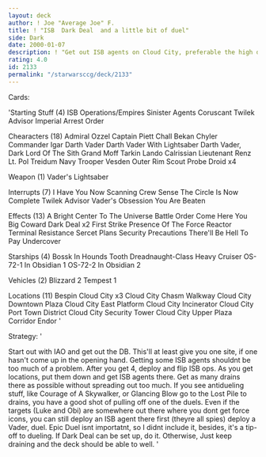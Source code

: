 ```yaml
---
layout: deck
author: ! Joe "Average Joe" F.
title: ! "ISB  Dark Deal  and a little bit of duel"
side: Dark
date: 2000-01-07
description: ! "Get out ISB agents on Cloud City, preferable the high drain sites, flip, drain some more.  Dark Deal will make the drains more hard hitting.  If you manage to get out the basic dueling tools, and Obi-Wan or Luke is just sitting there, use those to help yo"
rating: 4.0
id: 2133
permalink: "/starwarsccg/deck/2133"
---
```

Cards: 

'Starting Stuff (4)
ISB Operations/Empires Sinister Agents
Coruscant
Twilek Advisor
Imperial Arrest Order

Chearacters (18)
Admiral Ozzel
Captain Piett
Chall Bekan
Chyler
Commander Igar
Darth Vader
Darth Vader With Lightsaber
Darth Vader, Dark Lord Of The Sith
Grand Moff Tarkin
Lando Calrissian
Lieutenant Renz
Lt. Pol Treidum
Navy Trooper Vesden
Outer Rim Scout
Probe Droid x4

Weapon (1)
Vader's Lightsaber

Interrupts (7)
I Have You Now
Scanning Crew
Sense
The Circle Is Now Complete
Twilek Advisor
Vader's Obsession
You Are Beaten

Effects (13)
A Bright Center To The Universe
Battle Order
Come Here You Big Coward
Dark Deal x2
First Strike
Presence Of The Force
Reactor Terminal
Resistance
Sercet Plans
Security Precautions
There'll Be Hell To Pay
Undercover

Starships (4)
Bossk In Hounds Tooth
Dreadnaught-Class Heavy Cruiser
OS-72-1 In Obsidian 1
OS-72-2 In Obsidian 2

Vehicles (2)
Blizzard 2
Tempest 1

Locations (11)
Bespin Cloud City x3
Cloud City Chasm Walkway
Cloud City Downtown Plaza
Cloud City East Platform
Cloud City Incinerator
Cloud City Port Town District
Cloud City Security Tower
Cloud City Upper Plaza Corridor
Endor '

Strategy: '

Start out with IAO and get out the DB.  This'll at least give you one site, if one hasn't come up in the opening hand.  Getting some ISB agents shouldnt be too much of a problem.	After you get 4, deploy and flip ISB ops.  As you get locations, put them down and get ISB agents there.  Get as many drains there as possible without spreading out too much.	If you see antidueling stuff, like Courage of A Skywalker, or Glancing Blow go to the Lost Pile to drains, you have a good shot of pulling off one of the duels.  Even if the targets (Luke and Obi) are somewhere out there where you dont get force icons, you can still deploy an ISB agent there first (theyre all spies) deploy a Vader, duel.  Epic Duel isnt importatnt, so I didnt include it, besides, it's a tip-off to dueling.  If Dark Deal can be set up, do it.  Otherwise, Just keep draining and the deck should be able to well.    '
